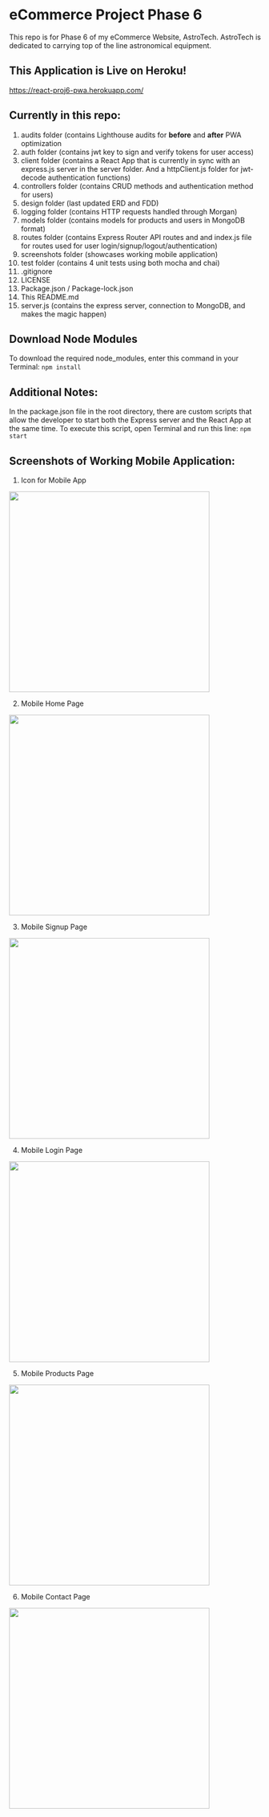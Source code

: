 # eCommerce Project Phase 6
This repo is for Phase 6 of my eCommerce Website, AstroTech.
AstroTech is dedicated to carrying top of the line astronomical equipment.

## This Application is Live on Heroku!
https://react-proj6-pwa.herokuapp.com/

## Currently in this repo:
1. audits folder (contains Lighthouse audits for **before** and **after** PWA optimization
1. auth folder (contains jwt key to sign and verify tokens for user access)
1. client folder (contains a React App that is currently in sync with an express.js server in the server folder. And a httpClient.js folder for jwt-decode authentication functions)
1. controllers folder (contains CRUD methods and authentication method for users)
1. design folder (last updated ERD and FDD)
1. logging folder (contains HTTP requests handled through Morgan)
1. models folder (contains models for products and users in MongoDB format)
1. routes folder (contains Express Router API routes and and index.js file for routes used for user login/signup/logout/authentication)
1. screenshots folder (showcases working mobile application)
1. test folder (contains 4 unit tests using both mocha and chai)
1. .gitignore
1. LICENSE
1. Package.json / Package-lock.json
1. This README.md
1. server.js (contains the express server, connection to MongoDB, and makes the magic happen)

## Download Node Modules
To download the required node_modules, enter this command in your Terminal:
    ```
    npm install
    ```

## Additional Notes:

In the package.json file in the root directory, there are custom scripts that allow the developer to start both the Express server and the React App at the same time. To execute this script, open Terminal and run this line:
    ```
    npm start
    ```

## Screenshots of Working Mobile Application:

1. Icon for Mobile App
<img src="/screenshots/MobileApplicationIcon.png" width="400">

2. Mobile Home Page
<img src="/screenshots/MobileHomePage.png" width="400">

3. Mobile Signup Page
<img src="/screenshots/MobileSignupPage.png" width="400">

4. Mobile Login Page
<img src="/screenshots/MobileLoginPage.png" width="400">

5. Mobile Products Page
<img src="/screenshots/MobileProductsPage.png" width="400">

6. Mobile Contact Page
<img src="/screenshots/MobileContactPage.png" width="400">
